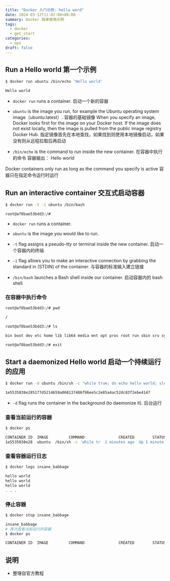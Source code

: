 ```yaml
---
title: "Docker 入门示例: hello word"
date: 2024-03-12T11:02:08+08:00
summary: Docker 简单使用示例
tags:
  - docker
  - get_start
categories:
  - ops
draft: false
---
```


## Run a Hello world 第一个示例

```sh
$ docker run ubuntu /bin/echo 'Hello world'

Hello world
```

- `docker run` runs a container. 启动一个新的容器
- `ubuntu` is the image you run, for example the Ubuntu operating system image（ubuntu:latest）. 容器的基础镜像
  When you specify an image, Docker looks first for the image on your Docker host.
  If the image does not exist locally, then the image is pulled from the public image registry Docker Hub.
  指定镜像首先在本地查找，如果找到则使用本地镜像启动，如果没有则从远程拉取后再启动

- `/bin/echo` is the command to run inside the new container. 在容器中执行的命令
  容器输出： Hello world

Docker containers only run as long as the command you specify is active
容器只在指定命令运行时运行

## Run an interactive container 交互式启动容器

```sh
$ docker run -t -i ubuntu /bin/bash

root@af8bae53bdd3:/#
```

- `docker run` runs a container.

- `ubuntu` is the image you would like to run.

- `-t` flag assigns a pseudo-tty or terminal inside the new container. 启动一个容器内的终端

- `-i` flag allows you to make an interactive connection by grabbing the standard in (STDIN) of the container. 与容器的标准输入建立链接

- `/bin/bash` launches a Bash shell inside our container. 启动容器内的 bash shell

### 在容器中执行命令

```sh
root@af8bae53bdd3:/# pwd

/

root@af8bae53bdd3:/# ls

bin boot dev etc home lib lib64 media mnt opt proc root run sbin srv sys tmp usr var

root@af8bae53bdd3:/# exit
```

## Start a daemonized Hello world 启动一个持续运行的应用

```sh
$ docker run -d ubuntu /bin/sh -c "while true; do echo hello world; sleep 1; done"

1e5535038e285177d5214659a068137486f96ee5c2e85a4ac52dc83f2ebe4147
```

- `-d` flag runs the container in the background (to daemonize it). 后台运行

### 查看当前运行的容器

```sh
$ docker ps

CONTAINER ID  IMAGE         COMMAND               CREATED        STATUS       PORTS NAMES
1e5535038e28  ubuntu  /bin/sh -c 'while tr  2 minutes ago  Up 1 minute        insane_babbage
```

### 查看容器运行日志

```sh
$ docker logs insane_babbage

hello world
hello world
hello world
. . .
```

### 停止容器

```sh
$ docker stop insane_babbage

insane_babbage
# 再次查看当前运行的容器
$ docker ps

CONTAINER ID  IMAGE         COMMAND               CREATED        STATUS       PORTS NAMES
```

## 说明

- 整理自官方教程
